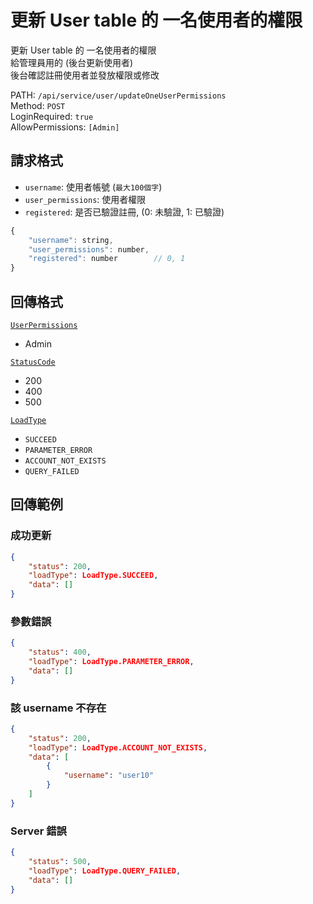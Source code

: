 # 更新 User table 的 一名使用者的權限

更新 User table 的 一名使用者的權限  
給管理員用的 (後台更新使用者)  
後台確認註冊使用者並發放權限或修改  

PATH: `/api/service/user/updateOneUserPermissions`  
Method: `POST`  
LoginRequired: `true`  
AllowPermissions: `[Admin]`  


## 請求格式
* `username`: 使用者帳號 (`最大100個字`)
* `user_permissions`: 使用者權限
* `registered`: 是否已驗證註冊, (0: 未驗證, 1: 已驗證)

```js
{
    "username": string,
    "user_permissions": number,
    "registered": number        // 0, 1
}
```


## 回傳格式
[`UserPermissions`](../../types.md#userpermissions)  
* Admin

[`StatusCode`](../../types.md#statuscode)  
* 200
* 400
* 500

[`LoadType`](../../types.md#loadtype)  
* `SUCCEED`
* `PARAMETER_ERROR`
* `ACCOUNT_NOT_EXISTS`
* `QUERY_FAILED`


## 回傳範例
### 成功更新
```json
{
    "status": 200,
    "loadType": LoadType.SUCCEED,
    "data": []
}
```

### 參數錯誤
```json
{
    "status": 400,
    "loadType": LoadType.PARAMETER_ERROR,
    "data": []
}
```

### 該 username 不存在
```json
{
    "status": 200,
    "loadType": LoadType.ACCOUNT_NOT_EXISTS,
    "data": [
        {
            "username": "user10"
        }
    ]
}
```

### Server 錯誤  
```json
{
    "status": 500,
    "loadType": LoadType.QUERY_FAILED,
    "data": []
}
```
